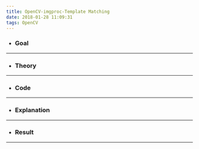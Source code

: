 ```yaml
---
title: OpenCV-imgproc-Template Matching
date: 2018-01-28 11:09:31
tags: OpenCV
---
```

- ### Goal

---
- ### Theory

---
- ### Code

---
- ### Explanation

---
- ### Result

---
